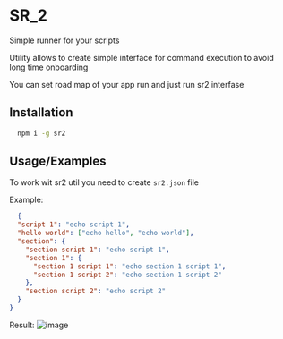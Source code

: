 # SR_2

Simple runner for your scripts

Utility allows to create simple interface for command execution to avoid long time onboarding

You can set road map of your app run and just run sr2 interfase

## Installation

```bash
  npm i -g sr2
```
    
## Usage/Examples

To work wit sr2 util you need to create `sr2.json` file

Example: 

```json
  {
  "script 1": "echo script 1",
  "hello world": ["echo hello", "echo world"],
  "section": {
    "section script 1": "echo script 1",
    "section 1": {
      "section 1 script 1": "echo section 1 script 1",
      "section 1 script 2": "echo section 1 script 2"
    },
    "section script 2": "echo script 2"
  }
}
```

Result:
![image](https://user-images.githubusercontent.com/40431545/236634562-2578ee69-21b5-44f9-a855-a9f8810c1f37.png)
